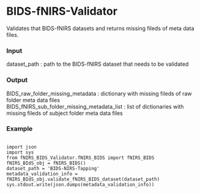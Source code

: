# BIDS-fNIRS-Validator
Validates that BIDS-fNIRS datasets and returns missing fileds of meta data files.

### Input
dataset_path : path to the BIDS-fNIRS dataset that needs to be validated

### Output
BIDS_raw_folder_missing_metadata : dictionary with missing fileds of raw folder meta data files <br>
BIDS_fNIRS_sub_folder_missing_metadata_list : list of dictionaries with missing fileds of subject folder meta data files

### Example
```

import json
import sys
from fNIRS_BIDS_Validator.fNIRS_BIDS import fNIRS_BIDS
fNIRS_BIdS_obj = fNIRS_BIDS()
dataset_path = 'BIDS-NIRS-Tapping'
metadata_validation_info = fNIRS_BIdS_obj.validate_fNIRS_BIDS_dataset(dataset_path)
sys.stdout.write(json.dumps(metadata_validation_info)) 

```


